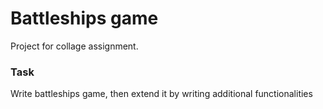 # Battleships game
Project for collage assignment. 
### Task
Write battleships game, then extend it by writing additional functionalities
